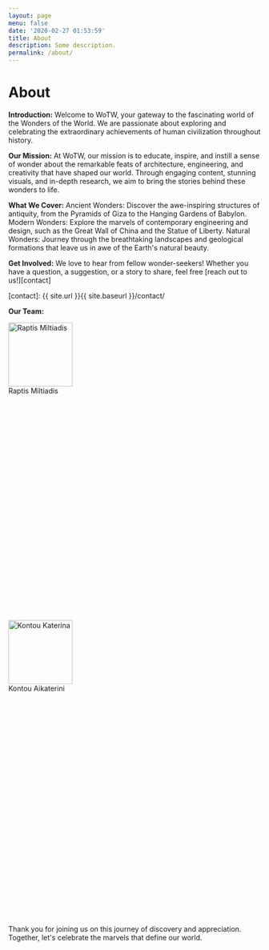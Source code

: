 ```yaml
---
layout: page
menu: false
date: '2020-02-27 01:53:59'
title: About
description: Some description.
permalink: /about/
---
```


# About

**Introduction:**
Welcome to WoTW, your gateway to the fascinating world of the Wonders of the World. We are passionate about exploring and celebrating the extraordinary achievements of human civilization throughout history.

**Our Mission:**
At WoTW, our mission is to educate, inspire, and instill a sense of wonder about the remarkable feats of architecture, engineering, and creativity that have shaped our world. Through engaging content, stunning visuals, and in-depth research, we aim to bring the stories behind these wonders to life.

**What We Cover:**
Ancient Wonders: Discover the awe-inspiring structures of antiquity, from the Pyramids of Giza to the Hanging Gardens of Babylon.
Modern Wonders: Explore the marvels of contemporary engineering and design, such as the Great Wall of China and the Statue of Liberty.
Natural Wonders: Journey through the breathtaking landscapes and geological formations that leave us in awe of the Earth's natural beauty.

**Get Involved:**
We love to hear from fellow wonder-seekers! Whether you have a question, a suggestion, or a story to share, feel free [reach out to us!][contact]

[contact]: {{ site.url }}{{ site.baseurl }}/contact/

**Our Team:**

<html>
<head>
<meta name="viewport" content="width=device-width, initial-scale=1">
<link rel="stylesheet" href="https://cdnjs.cloudflare.com/ajax/libs/font-awesome/4.7.0/css/font-awesome.min.css">
<style>
.fa {
  padding: 20px;
  font-size: 30px;
  width: 50px;
  text-align: center;
  text-decoration: none;
  margin: 5px 2px;
  border-radius: 50%;
  justify-content: center;
}
.fa:hover {
    opacity: 0.7;
}
.fa-facebook {
  background: #336699;
  color: #ffffff;
}
.fa-twitter {
  background: #6699ff;
  color: #ffffff;
}
.fa-instagram {
  background-color: #de463b;
  color: #ffffff;
}

</style>
</head>
<body>
<div class="container">
    <div class="column">
        <div class="row">
            <img class="round-image" src="{{ site.url }}{{ site.baseurl }}/assets/img/Miltos.jpg" alt="Raptis Miltiadis" width="128px">
        </div>
        <div class="row">
            Raptis Miltiadis
        </div>
        <div class="row" style="width: 32px;">
            <div class="icon">
            <a href="https://www.facebook.com/{{ site.facebook_username }}" title="Facebook">
            <svg><use xlink:href="#icon-facebook"></use></svg>
            </a>
            </div>
            <div class="icon">
            <a href="https://www.instagram.com/{{ site.instagram_username }}" title="Instagram">
          <svg><use xlink:href="#icon-instagram"></use></svg>
            </a>
            </div>
            <div class="icon">
            <a href="https://twitter.com/{{ site.twitter_username }}" title="Twitter">
            <svg><use xlink:href="#icon-twitter"></use></svg>
            </a>
            </div>
        </div>
    </div>
    <div class="column">
        <div class="row">
        <img class="round-image" src="{{ site.url }}{{ site.baseurl }}/assets/img/Katerina.jpg" alt="Kontou Katerina" width="128px">
        </div>
        <div class="row">
            Kontou Aikaterini
        </div>
        <div class="row" style="width: 32px;">
        <a href="https://www.facebook.com/{{ site.facebook_username }}" title="Facebook">
          <svg><use xlink:href="#icon-facebook"></use></svg>
        </a>
        <a href="https://www.instagram.com/{{ site.instagram_username }}" title="Instagram">
          <svg><use xlink:href="#icon-instagram"></use></svg>
        </a>
        <a href="https://twitter.com/{{ site.twitter_username }}" title="Twitter">
          <svg><use xlink:href="#icon-twitter"></use></svg>
        </a>
        </div>
    </div>
</div>

</body>
</html>

Thank you for joining us on this journey of discovery and appreciation. Together, let's celebrate the marvels that define our world.